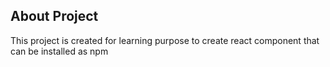 ## About Project
This project is created for learning purpose to create react component that can be installed as npm


